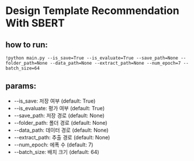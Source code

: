# Design Template Recommendation With SBERT

## how to run:
```
!python main.py --is_save=True --is_evaluate=True --save_path=None --folder_path=None --data_path=None --extract_path=None --num_epoch=7 --batch_size=64
```

## params: 
- --is_save: 저장 여부 (default: True)
- --is_evaluate: 평가 여부 (default: True)
- --save_path: 저장 경로 (default: None)
- --folder_path: 폴더 경로 (default: None)
- --data_path: 데이터 경로 (default: None)
- --extract_path: 추출 경로 (default: None)
- --num_epoch: 에폭 수 (default: 7)
- --batch_size: 배치 크기 (default: 64)